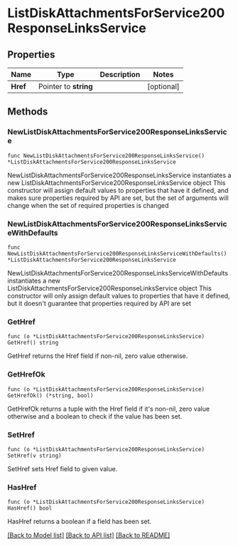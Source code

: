 # ListDiskAttachmentsForService200ResponseLinksService

## Properties

Name | Type | Description | Notes
------------ | ------------- | ------------- | -------------
**Href** | Pointer to **string** |  | [optional] 

## Methods

### NewListDiskAttachmentsForService200ResponseLinksService

`func NewListDiskAttachmentsForService200ResponseLinksService() *ListDiskAttachmentsForService200ResponseLinksService`

NewListDiskAttachmentsForService200ResponseLinksService instantiates a new ListDiskAttachmentsForService200ResponseLinksService object
This constructor will assign default values to properties that have it defined,
and makes sure properties required by API are set, but the set of arguments
will change when the set of required properties is changed

### NewListDiskAttachmentsForService200ResponseLinksServiceWithDefaults

`func NewListDiskAttachmentsForService200ResponseLinksServiceWithDefaults() *ListDiskAttachmentsForService200ResponseLinksService`

NewListDiskAttachmentsForService200ResponseLinksServiceWithDefaults instantiates a new ListDiskAttachmentsForService200ResponseLinksService object
This constructor will only assign default values to properties that have it defined,
but it doesn't guarantee that properties required by API are set

### GetHref

`func (o *ListDiskAttachmentsForService200ResponseLinksService) GetHref() string`

GetHref returns the Href field if non-nil, zero value otherwise.

### GetHrefOk

`func (o *ListDiskAttachmentsForService200ResponseLinksService) GetHrefOk() (*string, bool)`

GetHrefOk returns a tuple with the Href field if it's non-nil, zero value otherwise
and a boolean to check if the value has been set.

### SetHref

`func (o *ListDiskAttachmentsForService200ResponseLinksService) SetHref(v string)`

SetHref sets Href field to given value.

### HasHref

`func (o *ListDiskAttachmentsForService200ResponseLinksService) HasHref() bool`

HasHref returns a boolean if a field has been set.


[[Back to Model list]](../README.md#documentation-for-models) [[Back to API list]](../README.md#documentation-for-api-endpoints) [[Back to README]](../README.md)


